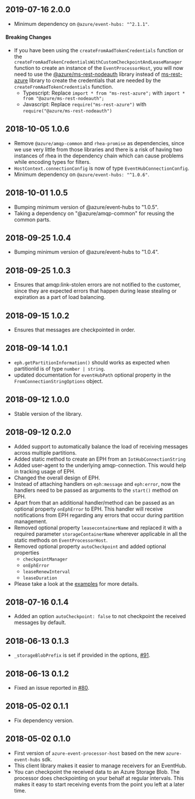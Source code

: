 ## 2019-07-16 2.0.0
- Minimum dependency on `@azure/event-hubs: "^2.1.1"`.

#### Breaking Changes
- If you have been using the `createFromAadTokenCredentials` function or the `createFromAadTokenCredentialsWithCustomCheckpointAndLeaseManager` function to create an instance of the 
`EventProcessorHost`, you will now need to use the [@azure/ms-rest-nodeauth](https://www.npmjs.com/package/@azure/ms-rest-nodeauth) 
library instead of [ms-rest-azure](https://www.npmjs.com/package/ms-rest-azure) library to create 
the credentials that are needed by the `createFromAadTokenCredentials` function.
    - Typescript: Replace `import * from "ms-rest-azure";` with `import * from "@azure/ms-rest-nodeauth";`
    - Javascript: Replace `require("ms-rest-azure")` with `require("@azure/ms-rest-nodeauth")`


## 2018-10-05 1.0.6
- Remove `@azure/amqp-common` and `rhea-promise` as dependencies, since we use very little from 
those libraries and there is a risk of having two instances of rhea in the dependency chain which 
can cause problems while encoding types for filters.
- `HostContext.connectionConfig` is now of type `EventHubConnectionConfig`.
- Minimum dependency on `@azure/event-hubs: "^1.0.6"`.

## 2018-10-01 1.0.5
- Bumping minimum version of @azure/event-hubs to "1.0.5".
- Taking a dependency on "@azure/amqp-common" for reusing the common parts.

## 2018-09-25 1.0.4
- Bumping minimum version of @azure/event-hubs to "1.0.4".

## 2018-09-25 1.0.3
- Ensures that amqp:link-stolen errors are not notified to the customer, since they are expected errors that
happen during lease stealing or expiration as a part of load balancing.

## 2018-09-15 1.0.2
- Ensures that messages are checkpointed in order.

## 2018-09-14 1.0.1
- `eph.getPartitionInformation()` should works as expected when partitionId is of type `number | string`.
- updated documentation for `eventHubPath` optional property in the `FromConnectionStringOptions` object.

## 2018-09-12 1.0.0
- Stable version of the library.

## 2018-09-12 0.2.0
- Added support to automatically balance the load of receiving messages across multiple partitions.
- Added static method to create an EPH from an `IotHubConnectionString`
- Added user-agent to the underlying amqp-connection. This would help in tracking usage of EPH.
- Changed the overall design of EPH.
- Instead of attaching handlers on `eph:message` and `eph:error`, now the handlers need to be passed
as arguments to the `start()` method on EPH.
- Apart from that an additional handler/method can be passed as an optional property `onEphError`
to EPH. This handler will receive notifications from EPH regarding any errors that occur during
partition management.
- Removed optional property `leasecontainerName` and replaced it with a required parameter `storageContainerName` wherever applicable in all the static methods on `EventProcessorHost`.
- Removed optional property `autoCheckpoint` and added optional properties
   - `checkpointManager`
   - `onEphError`
   - `leaseRenewInterval`
   - `leaseDuration`
- Please take a look at the [examples](https://github.com/Azure/azure-sdk-for-js/tree/master/eventhub/event-processor-host/samples) for more details.

## 2018-07-16 0.1.4
- Added an option `autoCheckpoint: false` to not checkpoint the received messages by default.

## 2018-06-13 0.1.3
- `_storageBlobPrefix` is set if provided in the options, [#91](https://github.com/Azure/azure-event-hubs-node/pull/91).

## 2018-06-13 0.1.2
- Fixed an issue reported in [#80](https://github.com/Azure/azure-event-hubs-node/issues/80).

## 2018-05-02 0.1.1
- Fix dependency version.

## 2018-05-02 0.1.0
- First version of `azure-event-processor-host` based on the new `azure-event-hubs` sdk.
- This client library makes it easier to manage receivers for an EventHub.
- You can checkpoint the received data to an Azure Storage Blob. The processor does checkpointing
on your behalf at regular intervals. This makes it easy to start receiving events from the point you
left at a later time.
